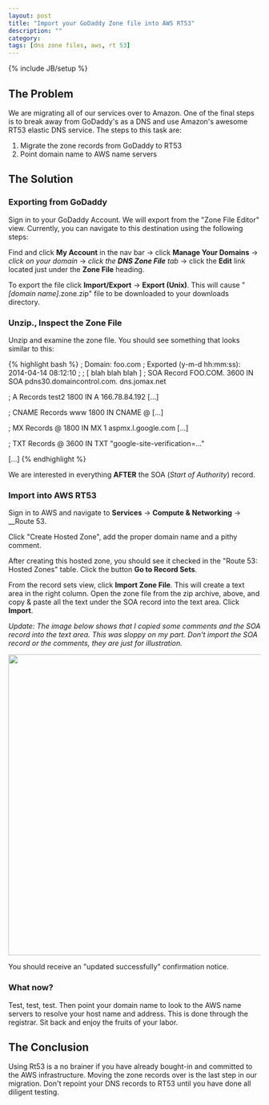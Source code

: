 ```yaml
---
layout: post
title: "Import your GoDaddy Zone file into AWS RT53"
description: ""
category: 
tags: [dns zone files, aws, rt 53]
---
```

{% include JB/setup %}

## The Problem ##

We are migrating all of our services over to Amazon. One of the final steps is
to break away from GoDaddy's as a DNS and use Amazon's awesome RT53 elastic DNS service. The
steps to this task are:

1. Migrate the zone records from GoDaddy to RT53
2. Point domain name to AWS name servers

## The Solution ##

### Exporting from GoDaddy ###

Sign in to your GoDaddy Account. We will export from the "Zone File Editor"
view. Currently, you can navigate to this destination using the following steps:

Find and click __My Account__ in the nav bar &rarr; click __Manage Your Domains__
&rarr; _click on your domain_ &rarr; _click the __DNS Zone File__ tab_ &rarr; click
the __Edit__ link located just under the __Zone File__ heading. 

To export the file click __Import/Export__ &rarr; __Export (Unix)__. This will
cause "_[domain name]_.zone.zip" file to be downloaded to your downloads directory.

### Unzip., Inspect the Zone File ###

Unzip and examine the zone file. You should see something that looks similar to
this:

{% highlight bash %}
; Domain: foo.com
; Exported (y-m-d hh:mm:ss): 2014-04-14 08:12:10
;
; [ blah blah blah ]
; SOA Record
FOO.COM.        3600    IN      SOA     pdns30.domaincontrol.com.       dns.jomax.net

; A Records
test2   1800    IN      A       166.78.84.192
[...]

; CNAME Records
www     1800    IN      CNAME   @
[...]

; MX Records
@       1800    IN      MX      1       aspmx.l.google.com
[...]


; TXT Records
@       3600    IN      TXT     "google-site-verification=..."

[...]
{% endhighlight %}

We are interested in everything __AFTER__ the SOA (_Start of Authority_) record.

### Import into AWS RT53 ###

Sign in to AWS and navigate to __Services__ &rarr; __Compute & Networking__
&rarr; __Route 53.

Click "Create Hosted Zone", add the proper domain name and a pithy comment.

After creating this hosted zone, you should see it checked in the "Route 53:
Hosted Zones" table. Click the button __Go to Record Sets__.

From the record sets view, click __Import Zone File__. This will create a text
area in the right column.  Open the zone file from the zip archive, above, and
copy & paste all the text under the SOA record into the text area. Click
__Import__.

_Update: The image below shows that I copied some comments and the SOA record into
the text area. This was sloppy on my part. Don't import the SOA record or the
comments, they are just for illustration._

<img style="width: 600px"
src="https://googledrive.com/host/0Bwnu59DLKpNwLWpSS0ZpUzYtZDQ/rt53_record_sets_import_zone_file.png"
/>

You should receive an "updated successfully" confirmation notice.

### What now? ###

Test, test, test. Then point your domain name to look to the AWS
name servers to resolve your host name and address. This is done through the
registrar. Sit back and enjoy the fruits of your labor.

## The Conclusion ##

Using Rt53 is a no brainer if you have already bought-in and committed to the
AWS infrastructure. Moving the zone records over is the last step in our
migration. Don't repoint your DNS records to RT53 until you have done all
diligent testing.

